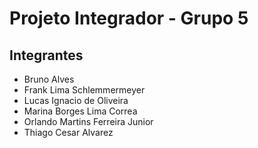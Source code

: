 # Projeto Integrador - Grupo 5

## Integrantes

- Bruno Alves
- Frank Lima Schlemmermeyer
- Lucas Ignacio de Oliveira
- Marina Borges Lima Correa
- Orlando Martins Ferreira Junior
- Thiago Cesar Alvarez

